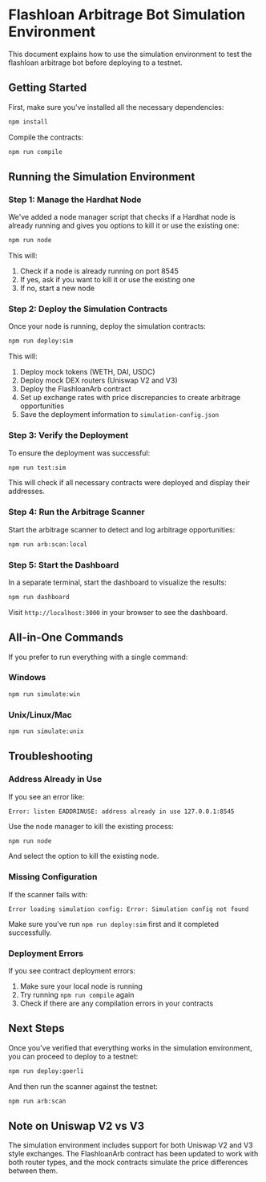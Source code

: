 # Flashloan Arbitrage Bot Simulation Environment

This document explains how to use the simulation environment to test the flashloan arbitrage bot before deploying to a testnet.

## Getting Started

First, make sure you've installed all the necessary dependencies:

```bash
npm install
```

Compile the contracts:

```bash
npm run compile
```

## Running the Simulation Environment

### Step 1: Manage the Hardhat Node

We've added a node manager script that checks if a Hardhat node is already running and gives you options to kill it or use the existing one:

```bash
npm run node
```

This will:
1. Check if a node is already running on port 8545
2. If yes, ask if you want to kill it or use the existing one
3. If no, start a new node

### Step 2: Deploy the Simulation Contracts

Once your node is running, deploy the simulation contracts:

```bash
npm run deploy:sim
```

This will:
1. Deploy mock tokens (WETH, DAI, USDC)
2. Deploy mock DEX routers (Uniswap V2 and V3)
3. Deploy the FlashloanArb contract
4. Set up exchange rates with price discrepancies to create arbitrage opportunities
5. Save the deployment information to `simulation-config.json`

### Step 3: Verify the Deployment

To ensure the deployment was successful:

```bash
npm run test:sim
```

This will check if all necessary contracts were deployed and display their addresses.

### Step 4: Run the Arbitrage Scanner

Start the arbitrage scanner to detect and log arbitrage opportunities:

```bash
npm run arb:scan:local
```

### Step 5: Start the Dashboard

In a separate terminal, start the dashboard to visualize the results:

```bash
npm run dashboard
```

Visit `http://localhost:3000` in your browser to see the dashboard.

## All-in-One Commands

If you prefer to run everything with a single command:

### Windows

```bash
npm run simulate:win
```

### Unix/Linux/Mac

```bash
npm run simulate:unix
```

## Troubleshooting

### Address Already in Use

If you see an error like:
```
Error: listen EADDRINUSE: address already in use 127.0.0.1:8545
```

Use the node manager to kill the existing process:
```bash
npm run node
```
And select the option to kill the existing node.

### Missing Configuration

If the scanner fails with:
```
Error loading simulation config: Error: Simulation config not found
```

Make sure you've run `npm run deploy:sim` first and it completed successfully.

### Deployment Errors

If you see contract deployment errors:
1. Make sure your local node is running
2. Try running `npm run compile` again
3. Check if there are any compilation errors in your contracts

## Next Steps

Once you've verified that everything works in the simulation environment, you can proceed to deploy to a testnet:

```bash
npm run deploy:goerli
```

And then run the scanner against the testnet:

```bash
npm run arb:scan
```

## Note on Uniswap V2 vs V3

The simulation environment includes support for both Uniswap V2 and V3 style exchanges. The FlashloanArb contract has been updated to work with both router types, and the mock contracts simulate the price differences between them.
